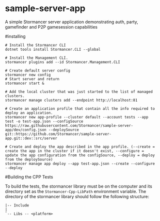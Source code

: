 # sample-server-app
A simple Stormancer server application demonstrating auth, party, gamefinder and P2P gamesession capabilities


#installing
    
    # Install the Stormancer CLI
    dotnet tools install Stormancer.CLI --global
    
    # Install the Management CLI.
    stormancer plugins add --id Stormancer.Management.CLI
    
    # Create default server config
    stormancer new config
    # Start server and return
    stormancer start &
    
    # Add the local cluster that was just started to the list of managed clusters.
    stormancer manage clusters add --endpoint http://localhost:81
    
    # Create an application profile that contain all the info required to deploy an application.
    stormancer new app-profile --cluster default --account tests --app test -o test-app.json --configSource https://raw.githubusercontent.com/Stormancer/sample-server-app/dev/config.json --deploySource git::https://github.com/Stormancer/sample-server-app.git::dev::src/server
    
    # Create and deploy the app described in the app profile. (--create = create the app in the cluster if it doesn't exist, --configure = update the app configuration from the configSource, --deploy = deploy from the deploySource) 
    stormancer manage app deploy --app test-app.json --create --configure --deploy

#Building the CPP Tests

To build the tests, the stormancer library must be on the computer and its directory set as the `Stormancer-Cpp-LibPath` environment variable. The directory of the stormancer library should follow the following structure:

    |-- Include
    |
    `-- Libs -- <platform>
